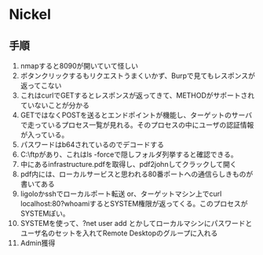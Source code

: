 # Nickel
## 手順
1. nmapすると8090が開いていて怪しい
2. ボタンクリックするもリクエストうまくいかず、Burpで見てもレスポンスが返ってこない
3. これはcurlでGETするとレスポンスが返ってきて、METHODがサポートされていないことが分かる
4. GETではなくPOSTを送るとエンドポイントが機能し、ターゲットのサーバで走っているプロセス一覧が見れる。そのプロセスの中にユーザの認証情報が入っている。
5. パスワードはb64されているのでデコードする
6. C:\ftpがあり、これはls -forceで隠しフォルダ列挙すると確認できる。
7. 中にあるinfrastructure.pdfを取得し、pdf2johnしてクラックして開く
8. pdf内には、ローカルサービスと思われる80番ポートへの通信らしきものが書いてある
9. ligoloかsshでローカルポート転送 or、ターゲットマシン上でcurl localhost:80?whoamiするとSYSTEM権限が返ってくる。このプロセスがSYSTEMぽい。
10. SYSTEMを使って、?net user add とかしてローカルマシンにパスワードとユーザ名のセットを入れてRemote Desktopのグループに入れる
11. Admin獲得